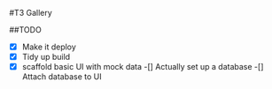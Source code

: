 #T3 Gallery

##TODO
-[x] Make it deploy
-[x] Tidy up build
-[x] scaffold basic UI with mock data
-[] Actually set up a database
-[] Attach database to UI